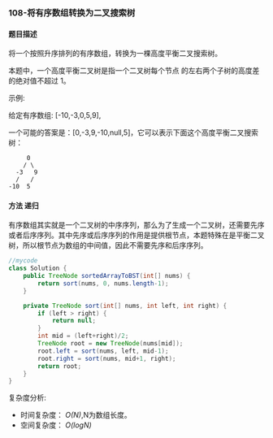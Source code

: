 ### 108-将有序数组转换为二叉搜索树

#### 题目描述
将一个按照升序排列的有序数组，转换为一棵高度平衡二叉搜索树。

本题中，一个高度平衡二叉树是指一个二叉树每个节点 的左右两个子树的高度差的绝对值不超过 1。

示例:

给定有序数组: [-10,-3,0,5,9],

一个可能的答案是：[0,-3,9,-10,null,5]，它可以表示下面这个高度平衡二叉搜索树：

         0
        / \
      -3   9
      /   /
    -10  5


#### 方法 递归
有序数组其实就是一个二叉树的中序序列，那么为了生成一个二叉树，还需要先序或者后序序列。其中先序或后序序列的作用是提供根节点，本题特殊在是平衡二叉树，所以根节点为数组的中间值，因此不需要先序和后序序列。
```java
//mycode
class Solution {
    public TreeNode sortedArrayToBST(int[] nums) {
        return sort(nums, 0, nums.length-1);
    }

    private TreeNode sort(int[] nums, int left, int right) {
        if (left > right) {
            return null;
        }
        int mid = (left+right)/2;
        TreeNode root = new TreeNode(nums[mid]);
        root.left = sort(nums, left, mid-1);
        root.right = sort(nums, mid+1, right);
        return root;
    }
}
```
复杂度分析:

* 时间复杂度： *O(N)*,N为数组长度。
* 空间复杂度： *O(logN)*